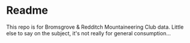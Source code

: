 # Readme
This repo is for Bromsgrove & Redditch Mountaineering Club data.
Little else to say on the subject, it's not really for general consumption...
